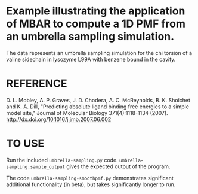 # Example illustrating the application of MBAR to compute a 1D PMF from an umbrella sampling simulation.

The data represents an umbrella sampling simulation for the chi torsion of a valine sidechain in lysozyme L99A with benzene bound in the cavity.

# REFERENCE

D. L. Mobley, A. P. Graves, J. D. Chodera, A. C. McReynolds, B. K. Shoichet and K. A. Dill, "Predicting absolute ligand binding free energies to a simple model site," Journal of Molecular Biology 371(4):1118-1134 (2007).
http://dx.doi.org/10.1016/j.jmb.2007.06.002

# TO USE

Run the included `umbrella-sampling.py` code.  `umbrella-sampling.sample_output` gives the expected output of the program.

The code `umbrella-sampling-smoothpmf.py` demonstrates significant additional functionality (in beta), but takes significantly longer to run.
